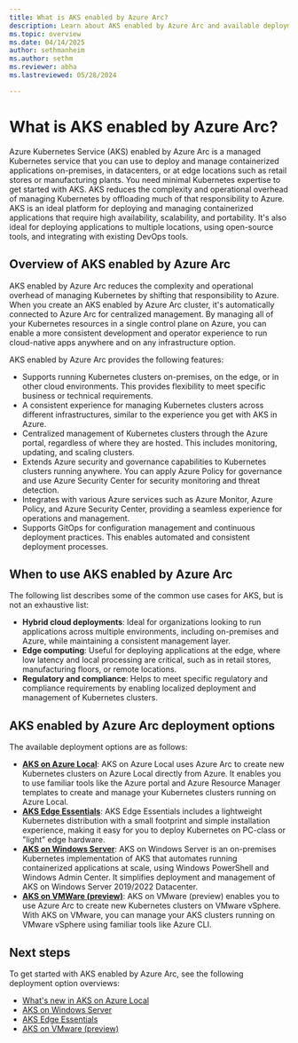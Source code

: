 ```yaml
---
title: What is AKS enabled by Azure Arc?
description: Learn about AKS enabled by Azure Arc and available deployment options.
ms.topic: overview
ms.date: 04/14/2025
author: sethmanheim
ms.author: sethm 
ms.reviewer: abha
ms.lastreviewed: 05/28/2024

---
```


# What is AKS enabled by Azure Arc?

Azure Kubernetes Service (AKS) enabled by Azure Arc is a managed Kubernetes service that you can use to deploy and manage containerized applications on-premises, in datacenters, or at edge locations such as retail stores or manufacturing plants. You need minimal Kubernetes expertise to get started with AKS. AKS reduces the complexity and operational overhead of managing Kubernetes by offloading much of that responsibility to Azure. AKS is an ideal platform for deploying and managing containerized applications that require high availability, scalability, and portability. It's also ideal for deploying applications to multiple locations, using open-source tools, and integrating with existing DevOps tools.

## Overview of AKS enabled by Azure Arc

AKS enabled by Azure Arc reduces the complexity and operational overhead of managing Kubernetes by shifting that responsibility to Azure. When you create an AKS enabled by Azure Arc cluster, it's automatically connected to Azure Arc for centralized management. By managing all of your Kubernetes resources in a single control plane on Azure, you can enable a more consistent development and operator experience to run cloud-native apps anywhere and on any infrastructure option.

AKS enabled by Azure Arc provides the following features:

- Supports running Kubernetes clusters on-premises, on the edge, or in other cloud environments. This provides flexibility to meet specific business or technical requirements.
- A consistent experience for managing Kubernetes clusters across different infrastructures, similar to the experience you get with AKS in Azure.
- Centralized management of Kubernetes clusters through the Azure portal, regardless of where they are hosted. This includes monitoring, updating, and scaling clusters.
- Extends Azure security and governance capabilities to Kubernetes clusters running anywhere. You can apply Azure Policy for governance and use Azure Security Center for security monitoring and threat detection.
- Integrates with various Azure services such as Azure Monitor, Azure Policy, and Azure Security Center, providing a seamless experience for operations and management.
- Supports GitOps for configuration management and continuous deployment practices. This enables automated and consistent deployment processes.

## When to use AKS enabled by Azure Arc

The following list describes some of the common use cases for AKS, but is not an exhaustive list:

- **Hybrid cloud deployments**: Ideal for organizations looking to run applications across multiple environments, including on-premises and Azure, while maintaining a consistent management layer.
- **Edge computing**: Useful for deploying applications at the edge, where low latency and local processing are critical, such as in retail stores, manufacturing floors, or remote locations.
- **Regulatory and compliance**: Helps to meet specific regulatory and compliance requirements by enabling localized deployment and management of Kubernetes clusters.

## AKS enabled by Azure Arc deployment options

The available deployment options are as follows:

- [**AKS on Azure Local**](aks-whats-new-local.md): AKS on Azure Local uses Azure Arc to create new Kubernetes clusters on Azure Local directly from Azure. It enables you to use familiar tools like the Azure portal and Azure Resource Manager templates to create and manage your Kubernetes clusters running on Azure Local.
- [**AKS Edge Essentials**](aks-edge-overview.md): AKS Edge Essentials includes a lightweight Kubernetes distribution with a small footprint and simple installation experience, making it easy for you to deploy Kubernetes on PC-class or "light" edge hardware.
- [**AKS on Windows Server**](overview.md): AKS on Windows Server is an on-premises Kubernetes implementation of AKS that automates running containerized applications at scale, using Windows PowerShell and Windows Admin Center. It simplifies deployment and management of AKS on Windows Server 2019/2022 Datacenter.
- [**AKS on VMWare (preview)**](aks-vmware-overview.md): AKS on VMware (preview) enables you to use Azure Arc to create new Kubernetes clusters on VMware vSphere. With AKS on VMware, you can manage your AKS clusters running on VMware vSphere using familiar tools like Azure CLI.

## Next steps

To get started with AKS enabled by Azure Arc, see the following deployment option overviews:

- [What's new in AKS on Azure Local](aks-whats-new-local.md)
- [AKS on Windows Server](overview.md)
- [AKS Edge Essentials](aks-edge-overview.md)
- [AKS on VMware (preview)](aks-vmware-overview.md)
